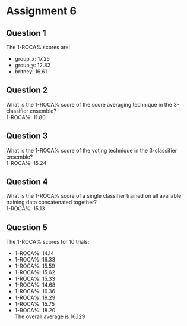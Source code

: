 # Assignment 6

## Question 1
The 1-ROCA% scores are:
* group_x: 17.25
* group_y: 12.82
* britney: 16.61

## Question 2
 What is the 1-ROCA% score of the score averaging technique in the 3-classifier ensemble?  
 1-ROCA%: 11.80
 
## Question 3
What is the 1-ROCA% score of the voting technique in the 3-classifier ensemble?  
1-ROCA%: 15.24

## Question 4
What is the 1-ROCA% score of a single classifier trained on all available training data concatenated together?  
1-ROCA%: 15.13

## Question 5
The 1-ROCA% scores for 10 trials:  
* 1-ROCA%: 14.14
* 1-ROCA%: 16.33
* 1-ROCA%: 15.59
* 1-ROCA%: 15.62
* 1-ROCA%: 15.33
* 1-ROCA%: 14.68
* 1-ROCA%: 16.36
* 1-ROCA%: 19.29
* 1-ROCA%: 15.75
* 1-ROCA%: 18.20  
The overall average is 16.129
